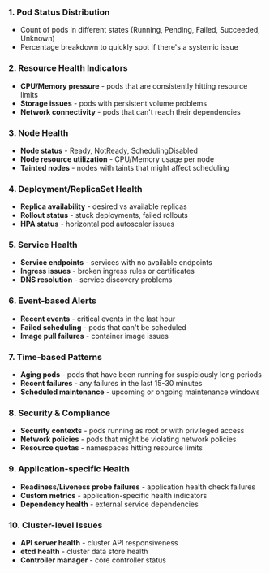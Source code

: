 
### 1. **Pod Status Distribution**
- Count of pods in different states (Running, Pending, Failed, Succeeded, Unknown)
- Percentage breakdown to quickly spot if there's a systemic issue

### 2. **Resource Health Indicators**
- **CPU/Memory pressure** - pods that are consistently hitting resource limits
- **Storage issues** - pods with persistent volume problems
- **Network connectivity** - pods that can't reach their dependencies

### 3. **Node Health**
- **Node status** - Ready, NotReady, SchedulingDisabled
- **Node resource utilization** - CPU/Memory usage per node
- **Tainted nodes** - nodes with taints that might affect scheduling

### 4. **Deployment/ReplicaSet Health**
- **Replica availability** - desired vs available replicas
- **Rollout status** - stuck deployments, failed rollouts
- **HPA status** - horizontal pod autoscaler issues

### 5. **Service Health**
- **Service endpoints** - services with no available endpoints
- **Ingress issues** - broken ingress rules or certificates
- **DNS resolution** - service discovery problems

### 6. **Event-based Alerts**
- **Recent events** - critical events in the last hour
- **Failed scheduling** - pods that can't be scheduled
- **Image pull failures** - container image issues

### 7. **Time-based Patterns**
- **Aging pods** - pods that have been running for suspiciously long periods
- **Recent failures** - any failures in the last 15-30 minutes
- **Scheduled maintenance** - upcoming or ongoing maintenance windows

### 8. **Security & Compliance**
- **Security contexts** - pods running as root or with privileged access
- **Network policies** - pods that might be violating network policies
- **Resource quotas** - namespaces hitting resource limits

### 9. **Application-specific Health**
- **Readiness/Liveness probe failures** - application health check failures
- **Custom metrics** - application-specific health indicators
- **Dependency health** - external service dependencies

### 10. **Cluster-level Issues**
- **API server health** - cluster API responsiveness
- **etcd health** - cluster data store health
- **Controller manager** - core controller status
